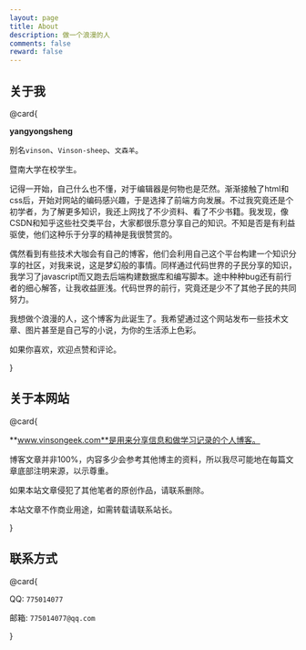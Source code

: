 ```yaml
---
layout: page
title: About
description: 做一个浪漫的人
comments: false
reward: false
---
```


## 关于我

@card{

**yangyongsheng**

别名`vinson`、`Vinson-sheep`、`文森羊`。

暨南大学在校学生。

记得一开始，自己什么也不懂，对于编辑器是何物也是茫然。渐渐接触了html和css后，开始对网站的编码感兴趣，于是选择了前端方向发展。不过我究竟还是个初学者，为了解更多知识，我还上网找了不少资料、看了不少书籍。我发现，像CSDN和知乎这些社交类平台，大家都很乐意分享自己的知识。不知是否是有利益驱使，他们这种乐于分享的精神是我很赞赏的。

偶然看到有些技术大咖会有自己的博客，他们会利用自己这个平台构建一个知识分享的社区，对我来说，这是梦幻般的事情。同样通过代码世界的子民分享的知识，我学习了javascript而又跑去后端构建数据库和编写脚本。途中种种bug还有前行者的细心解答，让我收益匪浅。代码世界的前行，究竟还是少不了其他子民的共同努力。

我想做个浪漫的人，这个博客为此诞生了。我希望通过这个网站发布一些技术文章、图片甚至是自己写的小说，为你的生活添上色彩。

如果你喜欢，欢迎点赞和评论。

}

## 关于本网站

@card{

**www.vinsongeek.com**是用来分享信息和做学习记录的个人博客。

博客文章并非100%，内容多少会参考其他博主的资料，所以我尽可能地在每篇文章底部注明来源，以示尊重。

如果本站文章侵犯了其他笔者的原创作品，请联系删除。

本站文章不作商业用途，如需转载请联系站长。

}

## 联系方式
@card{

QQ: `775014077`

邮箱: `775014077@qq.com`

}
